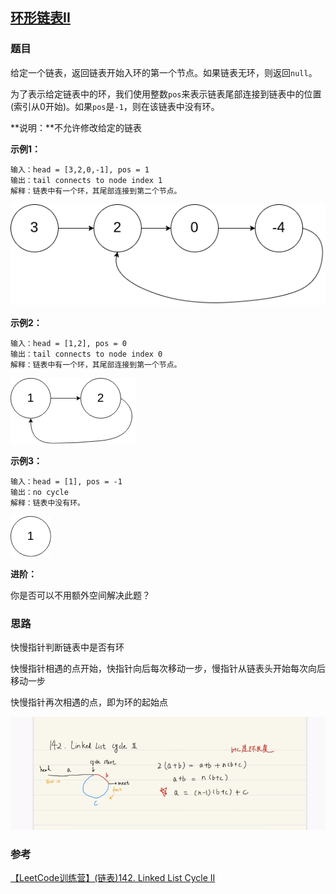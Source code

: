 ## [环形链表II](<https://leetcode-cn.com/problems/linked-list-cycle-ii/>)

### 题目

给定一个链表，返回链表开始入环的第一个节点。如果链表无环，则返回`null`。

为了表示给定链表中的环，我们使用整数`pos`来表示链表尾部连接到链表中的位置(索引从0开始)。如果`pos`是`-1`，则在该链表中没有环。

**说明：**不允许修改给定的链表

**示例1：**

~~~
输入：head = [3,2,0,-1], pos = 1
输出：tail connects to node index 1
解释：链表中有一个环，其尾部连接到第二个节点。
~~~

![circularlinkedlist_test1](../assets/circularlinkedlist_test1.png)

**示例2：**

~~~
输入：head = [1,2], pos = 0
输出：tail connects to node index 0
解释：链表中有一个环，其尾部连接到第一个节点。
~~~

![circularlinkedlist_test1](../assets/circularlinkedlist_test2.png)

**示例3：**

~~~
输入：head = [1], pos = -1
输出：no cycle
解释：链表中没有环。
~~~

![circularlinkedlist_test1](../assets/circularlinkedlist_test3.png)

**进阶：**

你是否可以不用额外空间解决此题？

### 思路

快慢指针判断链表中是否有环

快慢指针相遇的点开始，快指针向后每次移动一步，慢指针从链表头开始每次向后移动一步

快慢指针再次相遇的点，即为环的起始点

![142_solution](../assets/142_solution.png)

### 参考

[【LeetCode训练营】(链表)142. Linked List Cycle II](<https://www.bilibili.com/video/av48348861?from=search&seid=5212317304831117096>)